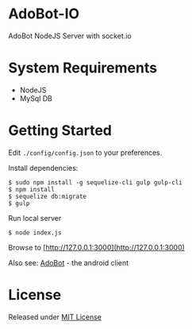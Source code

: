 # AdoBot-IO
AdoBot NodeJS Server with socket.io

# System Requirements
- NodeJS
- MySql DB

# Getting Started
Edit `./config/config.json` to your preferences.

Install dependencies:
```
$ sudo npm install -g sequelize-cli gulp gulp-cli
$ npm install
$ sequelize db:migrate
$ gulp
```

Run local server
```
$ node index.js
```

Browse to [http://127.0.0.1:3000](http://127.0.0.1:3000)

Also see: [AdoBot](https://github.com/adonespitogo/AdoBot) - the android client

# License

Released under [MIT License](./MIT-License.txt)

